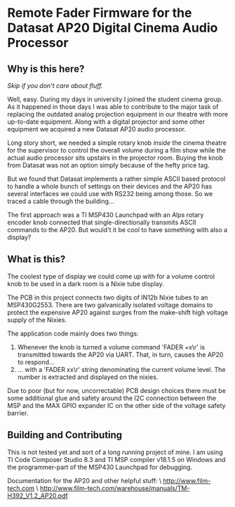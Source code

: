 # Remote Fader Firmware for the Datasat AP20 Digital Cinema Audio Processor

## Why is this here?

_Skip if you don't care about fluff._

Well, easy. During my days in university I joined the student cinema group.
As it happened in those days I was able to contribute to the major task of
replacing the outdated analog projection equipment in our theatre with more
up-to-date equipment. Along with a digital projector and some other equipment
we acquired a new Datasat AP20 audio processor.

Long story short, we needed a simple rotary knob _inside_ the cinema theatre for
the supervisor to control the overall volume during a film show while the actual
audio processor sits upstairs in the projector room. Buying the knob from
Datasat was not an option simply because of the hefty price tag.

But we found that Datasat implements a rather simple ASCII based protocol to
handle a whole bunch of settings on their devices and the AP20 has several
interfaces we could use with RS232 being among those. So we traced a cable
through the building...

The first approach was a TI MSP430 Launchpad with an Alps rotary encoder knob
connected that single-directionally transmits ASCII commands to the AP20. But
would't it be cool to have something with also a display?

## What is this?

The coolest type of display we could come up with for a volume control knob to
be used in a dark room is a Nixie tube display.

The PCB in this project connects two digits of IN12b Nixie tubes to an
MSP430G2553. There are two galvanically isolated voltage domains to protect the 
expensive AP20 against surges from the make-shift high voltage supply of the
Nixies.

The application code mainly does two things:
1. Whenever the knob is turned a volume command 'FADER +x\r' is transmitted
   towards the AP20 via UART. That, in turn, causes the AP20 to respond...
2. ... with a 'FADER xx\r' string denominating the current volume level.
   The number is extracted and displayed on the nixies.

Due to poor (but for now, uncorrectable) PCB design choices there must be some
additional glue and safety around the I2C connection between the MSP and the
MAX GPIO expander IC on the other side of the voltage safety barrier.

## Building and Contributing

This is not tested yet and sort of a long running project of mine.
I am using TI Code Composer Studio 8.3 and TI MSP compiler v18.1.5 on Windows
and the programmer-part of the MSP430 Launchpad for debugging.

Documentation for the AP20 and other helpful stuff: \\
http://www.film-tech.com \\
http://www.film-tech.com/warehouse/manuals/TM-H392_V1.2_AP20.pdf
